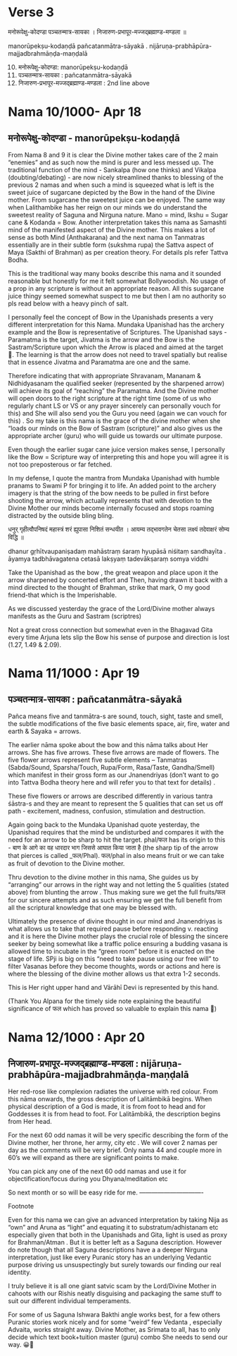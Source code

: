 # Verse 3

मनोरूपेक्षु-कोदण्डा पञ्चतन्मात्र-सायका ।
निजारुण-प्रभापूर-मज्जद्ब्रह्माण्ड-मण्डला ॥

manorūpekṣu-kodaṇḍā pañcatanmātra-sāyakā .
nijāruṇa-prabhāpūra-majjadbrahmāṇḍa-maṇḍalā 

10. मनोरूपेक्षु-कोदण्डा: manorūpekṣu-kodaṇḍā
11. पञ्चतन्मात्र-सायका : pañcatanmātra-sāyakā
12. निजारुण-प्रभापूर-मज्जद्ब्रह्माण्ड-मण्डला : 2nd line above


# Nama 10/1000- Apr 18

## मनोरूपेक्षु-कोदण्डा - manorūpekṣu-kodaṇḍā 

From Nama 8 and 9 it is clear the Divine mother takes care of the 2 main “enemies” and as such now the mind is purer and less messed up. The traditional function of the mind - Sankalpa (how one thinks) and Vikalpa (doubting/debating) - are now nicely streamlined thanks to blessing of the previous 2 namas and when such a mind is squeezed what is left is the sweet juice of sugarcane depicted by the Bow in the hand of the Divine mother.  From sugarcane the sweetest juice can be enjoyed. The same way when Lalithambike has her reign on our minds we do understand the sweetest reality of Saguna and Nirguna nature.  Mano = mind, Ikshu = Sugar cane & Kodanda = Bow. Another interpretation takes this nama as Samashti mind of the manifested aspect of the Divine mother.  This makes a lot of sense as both Mind (Anthakarana) and the next nama on Tanmatras essentially are in their subtle form (sukshma rupa) the Sattva aspect of Maya (Sakthi of Brahman) as per creation theory. For details pls refer Tattva Bodha.

This is the traditional way many books describe this nama and it sounded reasonable but honestly for  me it felt somewhat Bollywoodish. No usage of a prop in any scripture is without an appropriate reason. All this sugarcane juice thingy seemed somewhat suspect to me but then I am no authority so pls read below with a heavy pinch of salt. 

I personally feel the concept of Bow in the Upanishads presents a very different interpretation for this Nama.  Mundaka Upanishad has the archery example and the Bow is representative of Scriptures.  The Upanishad says - Paramatma is the target, Jivatma is the arrow and the Bow is the Sastram/Scripture upon which the Arrow is placed and aimed at the target 🎯.  The learning is that the arrow does not need to travel spatially but realise that in essence Jivatma and Paramatma are one and the same. 

Therefore indicating that with appropriate Shravanam, Mananam & Nidhidyasanam the qualified seeker (represented by the sharpened arrow) will achieve its goal of “reaching” the Paramatma.  And the Divine mother will open doors to the right scripture at the right time (some of us who regularly chant LS or VS or any prayer sincerely can personally vouch for this) and She will also send you the Guru you need (again we can vouch for this) . So my take is this nama is the grace of the divine mother when she “loads our minds on the Bow of Sastram (scripture)” and also gives us the appropriate archer (guru) who will guide us towards our ultimate purpose. 

Even though the earlier sugar cane juice version makes sense, I personally like the Bow = Scripture way of interpreting this and hope you will agree it is not too preposterous or far fetched.  

In my defense, I quote the mantra from Mundaka Upanishad with humble pranams to Swami P for bringing it to life.  An added point to the archery imagery is that the string of the bow needs to be pulled in first before shooting the arrow, which actually represents that with devotion to the Divine Mother our minds become internally focused and stops roaming distracted by the outside bling bling. 

धनुर् गृहीत्वौपनिषदं महास्त्रं
शरं ह्युपासा निशितं सन्धयीत ।
आयम्य तद्भावगतेन चेतसा
लक्ष्यं तदेवाक्षरं सोम्य विद्धि ॥ 

dhanur  gṛhītvaupaniṣadaṃ mahāstraṃ
śaraṃ hyupāsā niśitaṃ sandhayīta .
āyamya tadbhāvagatena cetasā
lakṣyaṃ tadevākṣaraṃ somya viddhi 

Take the Upanishad as the bow , the great weapon and place upon it the arrow sharpened by concerted effort and Then, having drawn it back with a mind directed to the thought of Brahman, strike that mark, O my good friend-that which is the Imperishable.

As we discussed yesterday the grace of the Lord/Divine mother always manifests as the Guru and Sastram (scriptres) 

Not a great cross connection but somewhat even in the Bhagavad Gita every time Arjuna lets slip the Bow his sense of purpose and direction is lost (1.27, 1.49 &   2.09).


# Nama 11/1000 :  Apr 19 

## पञ्चतन्मात्र-सायका : pañcatanmātra-sāyakā 

Pañca means five and tanmātra-s are sound, touch, sight, taste and smell, the subtle modifications of the five basic elements space, air, fire, water and earth & Sayaka = arrows.

The earlier nāma spoke about the bow and this nāma talks about Her arrows. She has five arrows. These five arrows are made of flowers. The five flower arrows represent five subtle elements – Tanmatras (Sabda/Sound, Sparsha/Touch, Rupa/Form, Rasa/Taste, Gandha/Smell) which manifest in their gross form as our Jnanendriyas (don’t want to go into Tattva Bodha theory here and will refer you to that text for details) .

These five flowers or arrows are described differently in various tantra śāstra-s and they are meant to represent the 5 qualities that can set us off path - excitement, madness, confusion, stimulation and destruction.  

Again going back to the Mundaka Upanishad quote yesterday,  the Upanishad requires that the mind be undisturbed and compares it with the need for an arrow to be sharp to hit the target.  phal/फल has its origin to this - बाण के आगे का वह धारदार भाग जिससे आघात किया जाता है (the sharp tip of the arrow that pierces is called _फल/Phal). फल/phal in also means fruit or we can take as fruit of devotion to the Divine mother. 

Thru devotion to the divine mother in this nama, She guides us by “arranging” our arrows in the right way and not letting the 5 qualities (stated above) from blunting the arrow . Thus making sure we get the full fruits/फल for our sincere attempts and as such ensuring we get the full benefit from all the scriptural knowledge that one may be blessed with. 

Ultimately the presence of divine thought in our mind and Jnanendriyas is what allows us to take that required pause before responding v. reacting and it is here the Divine mother plays the crucial role of blessing the sincere seeker by being somewhat like a traffic police ensuring a budding vasana is allowed time to incubate in the “green room” before it is enacted on the stage of life.  SPji is big on this “need to take pause using our free will” to filter Vasanas before they become thoughts, words or actions and here is where the blessing of the divine mother allows us that extra 1-2 seconds. 

This is Her right upper hand and Vārāhī Devi is represented by this hand.

(Thank You Alpana for the timely side note explaining the beautiful significance of फल which has proved so valuable to explain this nama 🙏)


# Nama 12/1000 : Apr 20

## निजारुण-प्रभापूर-मज्जद्ब्रह्माण्ड-मण्डला : nijāruṇa-prabhāpūra-majjadbrahmāṇḍa-maṇḍalā

Her red-rose like complexion radiates the universe with red colour. From this nāma onwards, the gross description of Lalitāmbikā begins. When physical description of a God is made, it is from foot to head and for Goddesses it is from head to foot. For Lalitāmbikā, the description begins from Her head. 

For the next 60 odd namas  it will be very specific describing the form of the Divine mother, her throne, her army, city etc . We will cover 2 namas per day as the comments will be very brief. Only nama 44 and couple more in 60’s we will expand as there are significant points to make. 

You can pick any one of the next 60 odd namas and use it for objectification/focus during you Dhyana/meditation etc 

So next month or so will be easy ride for me. 
——————————-

Footnote 

Even for this nama we can give an advanced interpretation by taking Nija as “own” and Aruna as “light” and equating it to substratum/adhistanam etc especially given that both in the Upanishads and Gita, light is used as proxy for Brahman/Atman . But it is better left as a Saguna description. However do note though that all Saguna descriptions have a a deeper Nirguna interpretation, just like every Puranic story has an underlying Vedantic purpose driving us unsuspectingly but surely towards our finding our real identity. 

I truly believe it is all one giant satvic scam by the Lord/Divine Mother in cahoots with our Rishis neatly disguising and packaging the same stuff to suit our different individual temperaments. 

For some of us Saguna Ishwara Bakthi angle works best, for a few others Puranic stories work nicely and for some “weird” few Vedanta , especially Advaita, works straight away. Divine Mother, as Srimata to all, has to only decide which text book+tuition master (guru) combo She needs to send our way. 😀🙏
